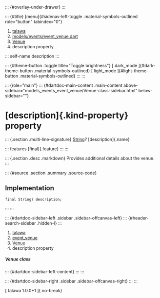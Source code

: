 ::: {#overlay-under-drawer}
:::

::: {#title}
[menu]{#sidenav-left-toggle .material-symbols-outlined role="button"
tabindex="0"}

1.  [talawa](../../index.html)
2.  [models/events/event_venue.dart](../../models_events_event_venue/)
3.  [Venue](../../models_events_event_venue/Venue-class.html)
4.  description property

::: self-name
description
:::

::: {#theme-button .toggle title="Toggle brightness"}
[ dark_mode ]{#dark-theme-button .material-symbols-outlined} [
light_mode ]{#light-theme-button .material-symbols-outlined}
:::
:::

::: {role="main"}
::: {#dartdoc-main-content .main-content above-sidebar="models_events_event_venue/Venue-class-sidebar.html" below-sidebar=""}
<div>

# [description]{.kind-property} property

</div>

::: {.section .multi-line-signature}
[String](https://api.flutter.dev/flutter/dart-core/String-class.html)?
[description]{.name}

::: features
[final]{.feature}
:::
:::

::: {.section .desc .markdown}
Provides additional details about the venue.
:::

::: {#source .section .summary .source-code}
## Implementation

``` language-dart
final String? description;
```
:::
:::

::: {#dartdoc-sidebar-left .sidebar .sidebar-offcanvas-left}
::: {#header-search-sidebar .hidden-l}
:::

1.  [talawa](../../index.html)
2.  [event_venue](../../models_events_event_venue/)
3.  [Venue](../../models_events_event_venue/Venue-class.html)
4.  description property

##### Venue class

::: {#dartdoc-sidebar-left-content}
:::
:::

::: {#dartdoc-sidebar-right .sidebar .sidebar-offcanvas-right}
:::
:::

[ talawa 1.0.0+1 ]{.no-break}
